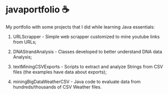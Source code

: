 # javaportfolio :coffee:

My portfolio with some projects that I did while learning Java essentials:

1. URLScrapper - Simple web scrapper customized to mine youtube links from URLs;

2. DNAStrandAnalysis - Classes developed to better understand DNA data Analysis;

3. textMiningCSVExports - Scripts to extract and analyze Strings from CSV files (the examples have data about exports);

4. miningBigDataWeatherCSV - Java code to evaluate data from hundreds/thousands of CSV Weather files. 
